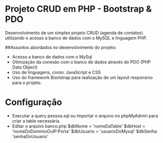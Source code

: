 Projeto CRUD em PHP - Bootstrap & PDO
======================================

Desenvolvimento de um simples projeto CRUD (agenda de contatos) utilizando o acesso a banco de dados com o MySQL e linguagem PHP.

##Assuntos abordados no desenvolvimento do projeto:

- Acesso a banco de dados com o MySql
- Otimização da conexão com o banco de dados através do PDO (PHP Data Object)
- Uso de linguagens, como: JavaScript e CSS
- Uso do framework Bootstrap para realização de um layout responsivo para o projeto.

Configuração
======================================
- Executar a query pessoa.sql ou importar o arquivo no phpMyAdmin para criar a table necessária.
- Editar o arquivo banco.php 
$dbNome = 'nomeDaTable' $dbHost = 'nomeDoDominioOuIP:Porta' $dbUsuario = 'usuarioDoMysql' $dbSenha 'senhaDoUsuario'
